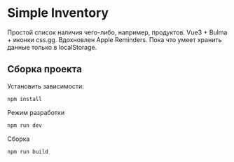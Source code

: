 # Simple Inventory

Простой список наличия чего-либо, например, продуктов.
Vue3 + Bulma + иконки css.gg. Вдохновлен Apple Reminders.
Пока что умеет хранить данные только в localStorage.

## Сборка проекта

Установить зависимости:

```sh
npm install
```

Режим разработки

```sh
npm run dev
```

Сборка

```sh
npm run build
```

